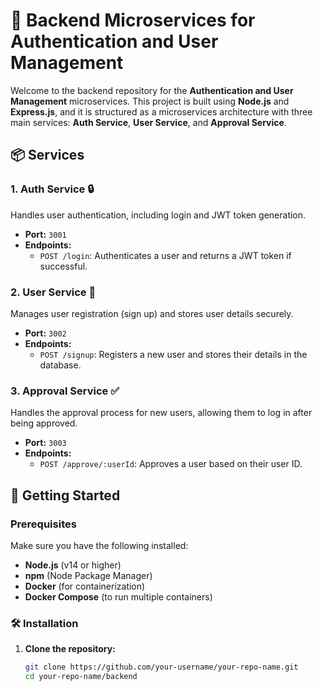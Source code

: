 # 🚀 Backend Microservices for Authentication and User Management

Welcome to the backend repository for the **Authentication and User Management** microservices. This project is built using **Node.js** and **Express.js**, and it is structured as a microservices architecture with three main services: **Auth Service**, **User Service**, and **Approval Service**.


## 📦 Services

### 1. **Auth Service** 🔒
Handles user authentication, including login and JWT token generation.

- **Port:** `3001`
- **Endpoints:**
  - `POST /login`: Authenticates a user and returns a JWT token if successful.

### 2. **User Service** 👤
Manages user registration (sign up) and stores user details securely.

- **Port:** `3002`
- **Endpoints:**
  - `POST /signup`: Registers a new user and stores their details in the database.

### 3. **Approval Service** ✅
Handles the approval process for new users, allowing them to log in after being approved.

- **Port:** `3003`
- **Endpoints:**
  - `POST /approve/:userId`: Approves a user based on their user ID.

## 🚀 Getting Started

### Prerequisites

Make sure you have the following installed:

- **Node.js** (v14 or higher)
- **npm** (Node Package Manager)
- **Docker** (for containerization)
- **Docker Compose** (to run multiple containers)

### 🛠️ Installation

1. **Clone the repository:**

   ```bash
   git clone https://github.com/your-username/your-repo-name.git
   cd your-repo-name/backend
